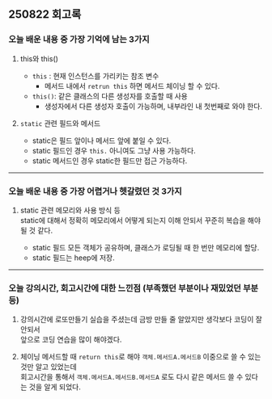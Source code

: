 ## 250822 회고록


### 오늘 배운 내용 중 가장 기억에 남는 3가지

1. this와 this() <br>
    * `this` : 현재 인스턴스를 가리키는 참조 변수
        - 메서드 내에서 `retrun this` 하면 메서드 체이닝 할 수 있다.
    * `this()`: 같은 클래스의 다른 생성자를 호출할 때 사용
        - 생성자에서 다른 생성자 호출이 가능하며, 내부라인 내 첫번째로 와야 한다.

2. `static` 관련 필드와 메서드 <br>
    * static은 필드 앞이나 메서드 앞에 붙일 수 있다.
    * static 필드인 경우 `this.` 아니여도 그냥 사용 가능하다.
    * static 메서드인 경우 static한 필드만 접근 가능하다.

---

### 오늘 배운 내용 중 가장 어렵거나 헷갈렸던 것 3가지

1. static 관련 메모리와 사용 방식 등 <br>
    static에 대해서 정확히 메모리에서 어떻게 되는지 이해 안되서 꾸준히 복습을 해야 될 것 같다.

    * static 필드 모든 객체가 공유하며, 클래스가 로딩될 때 한 번만 메모리에 할당.
    * static 필드는 heep에 저장.
    

---
   
### 오늘 강의시간, 회고시간에 대한 느낀점 (부족했던 부분이나 재밌었던 부분 등)

1. 강의시간에 로또만들기 실습을 주셨는데 금방 만들 줄 알았지만 생각보다 코딩이 잘 안되서 <br>
    앞으로 코딩 연습을 많이 해야겠다.

2. 체이닝 메서드할 때 `return this`로 해야 `객체.메서드A.메서드B` 이중으로 쓸 수 있는 것만 알고 있었는데 <br>
    회고시간을 통해서 `객체.메서드A.메서드B.메서드A` 로도 다시 같은 메서드 쓸 수 있다는 것을 알게 되었다.